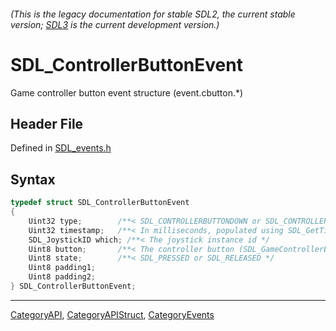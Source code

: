 ###### (This is the legacy documentation for stable SDL2, the current stable version; [SDL3](https://wiki.libsdl.org/SDL3/) is the current development version.)
# SDL_ControllerButtonEvent

Game controller button event structure (event.cbutton.*)

## Header File

Defined in [SDL_events.h](https://github.com/libsdl-org/SDL/blob/SDL2/include/SDL_events.h)

## Syntax

```c
typedef struct SDL_ControllerButtonEvent
{
    Uint32 type;        /**< SDL_CONTROLLERBUTTONDOWN or SDL_CONTROLLERBUTTONUP */
    Uint32 timestamp;   /**< In milliseconds, populated using SDL_GetTicks() */
    SDL_JoystickID which; /**< The joystick instance id */
    Uint8 button;       /**< The controller button (SDL_GameControllerButton) */
    Uint8 state;        /**< SDL_PRESSED or SDL_RELEASED */
    Uint8 padding1;
    Uint8 padding2;
} SDL_ControllerButtonEvent;
```

----
[CategoryAPI](CategoryAPI), [CategoryAPIStruct](CategoryAPIStruct), [CategoryEvents](CategoryEvents)

